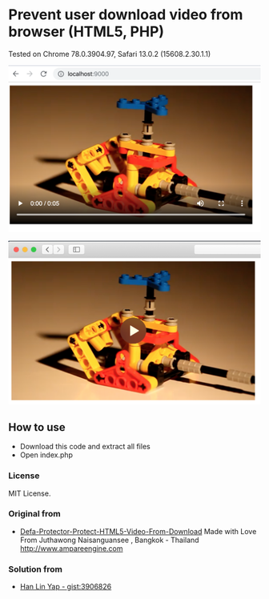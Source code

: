 # Prevent user download video from browser (HTML5, PHP)

Tested on Chrome 78.0.3904.97, Safari 13.0.2 (15608.2.30.1.1)

![Chrome](tested_chrome.png)

![Safari](tested_safari.png)

## How to use
 - Download this code and extract all files
 - Open index.php

### License
MIT License.

### Original from

- [Defa-Protector-Protect-HTML5-Video-From-Download](https://sourceforge.net/projects/defaprotecthtml5videodownload/files/latest/download) Made with Love From Juthawong Naisanguansee , Bangkok - Thailand http://www.ampareengine.com

### Solution from

- [Han Lin Yap - gist:3906826](https://gist.github.com/codler/3906826)